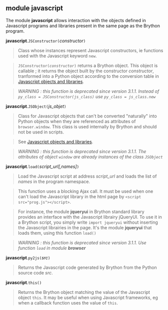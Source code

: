 module **javascript**
---------------------

The module **javascript** allows interaction with the objects defined in 
Javascript programs and libraries present in the same page as the Brython 
program.

**javascript**.`JSConstructor(`_constructor_`)`

> Class whose instances represent Javascript constructors, ie functions 
> used with the Javascript keyword `new`.

> <code>JSConstructor(_constructor_)</code> returns a Brython object. This object 
> is callable ; it returns the object built by the constructor *constructor*, 
> tranformed into a Python object according to the conversion table in
> <a href="jsobjects.html">Javascript objects and libraries</a>.

> _WARNING : this function is deprecated since version 3.1.1. Instead of `py_class = JSConstructor(js_class)` use `py_class = js_class.new`_


**javascript**.`JSObject(`_js\_objet_`)`

> Class for Javascript objects that can't be converted "naturally" into Python
> objects when they are referenced as attributes of `browser.window`. This
> class is used internally by Brython and should not be used in scripts.

> See <a href="jsobjects.html">Javascript objects and libraries</a>.

> _WARNING : this function is deprecated since version 3.1.1. The attributes of object `window` are already instances of the class `JSObject`_

**javascript**.`load(`_script\_url[,names]_`)`

> Load the Javascript script at address _script\_url_ and loads the list of
> _names_ in the program namespace.

> This function uses a blocking Ajax call. It must be used when one can't
> load the Javascript library in the html page by 
> `<script src="prog.js"></script>`. 

> For instance, the module **jqueryui** in Brython standard library
> provides an interface with the Javascript librairy jQueryUI. To use it in a 
> Brython script, you simply write `import jqueryui` without inserting the
> Javascript librairies in the page. It's the module **jqueryui** that
> loads them, using this function `load()`

> _WARNING : this function is deprecated since version 3.1.1. Use function `load` in module **browser**_

**javascript**.`py2js(`_src_`)`
> Returns the Javascript code generated by Brython from the Python source code _src_.

**javascript**.`this()`
> Returns the Brython object matching the value of the Javascript object `this`. It
> may be useful when using Javascript frameworks, eg when a callback function uses
> the value of `this`.
